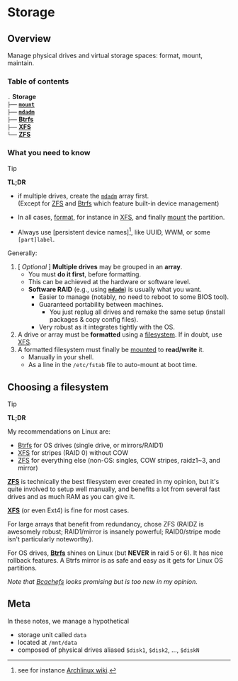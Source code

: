 # Storage




## Overview

Manage physical drives and virtual storage spaces: format, mount, maintain.



### Table of contents

`.` **Storage**  
`├──` [**`mount`**](mount.md)  
`├──` [**`mdadm`**](mdadm.md)  
`├──` [**Btrfs**](Btrfs.md)  
`├──` [**XFS**](XFS.md)  
`└──` [**ZFS**](ZFS)  




### What you need to know

> [!Tip]
> **TL;DR**
> - if multiple drives, create the [`mdadm`](mdadm.md) array first.  
(Except for [ZFS](ZFS.md) and [Btrfs](Btrfs.md) which feature built-in device management)  
>
>- In all cases, [format](#choosing-a-filesystem), for instance in [XFS](XFS.md), and finally [mount](mount.md) the partition.
>
> - Always use [persistent device names][^names], like UUID, WWM, or some `[part]label`.

Generally:

1. \[ *Optional* \] **Multiple drives** may be grouped in an **array**.
    - You must **do it first**, before formatting.
    - This can be achieved at the hardware or software level.
    - **Software RAID** (e.g., using [**`mdadm`**](mdadm.md)) is usually what you want.
        - Easier to manage (notably, no need to reboot to some BIOS tool).
        - Guaranteed portability between machines.
            - You just replug all drives and remake the same setup (install packages & copy config files).
        - Very robust as it integrates tightly with the OS.
1. A drive or array must be **formatted** using a [filesystem](#choosing-a-filesystem). If in doubt, use [XFS](XFS.md).
1. A formatted filesystem must finally be [mounted](mount.md) to **read/write** it.
    - Manually in your shell.
    - As a line in the `/etc/fstab` file to auto-mount at boot time.





## Choosing a filesystem

> [!Tip]
> **TL;DR**
>
> My recommendations on Linux are:
> - [Btrfs](Btrfs.md) for OS drives (single drive, or mirrors/RAID1)
> - [XFS](XFS.md) for stripes (RAID 0) without COW
> - [ZFS](ZFS.md) for everything else (non-OS: singles, COW stripes, raidz1~3, and mirror)
 
[**ZFS**](ZFS.md) is technically the best filesystem ever created in my opinion, but it's quite involved to setup well manually, and benefits a lot from several fast drives and as much RAM as you can give it.

[**XFS**](XFS.md) (or even Ext4) is fine for most cases.

For large arrays that benefit from redundancy, chose ZFS (RAIDZ is awesomely robust; RAID1/mirror is insanely powerful; RAID0/stripe mode isn't particularly noteworthy).

For OS drives, [**Btrfs**](Btrfs.md) shines on Linux (but **NEVER** in raid 5 or 6). It has nice rollback features. A Btrfs mirror is as safe and easy as it gets for Linux OS partitions.

*Note that [Bcachefs](https://bcachefs.org/) looks promising but is too new in my opinion.*



## Meta

In these notes, we manage a hypothetical  
- storage unit called `data`  
- located at `/mnt/data`  
- composed of physical drives aliased `$disk1`, `$disk2`, …, `$diskN`





[man-mount]: https://manpages.ubuntu.com/manpages/noble/en/man8/mount.8.html
[man-xfs]: https://manpages.ubuntu.com/manpages/noble/en/man5/xfs.5.html
[man-mkfs.xfs]: https://manpages.ubuntu.com/manpages/noble/en/man8/mkfs.xfs.8.html
[man-chattr]: https://manpages.ubuntu.com/manpages/noble/en/man1/chattr.1.html
[man-mdadm]: https://manpages.ubuntu.com/manpages/noble/en/man8/mdadm.8.html
[^names]: see for instance [Archlinux wiki](https://wiki.archlinux.org/title/Persistent_block_device_naming).

<!--
[man-]: 
-->














